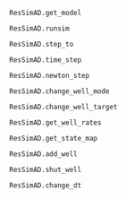 ```@docs
ResSimAD.get_model
```

```@docs
ResSimAD.runsim
```

```@docs
ResSimAD.step_to
```

```@docs
ResSimAD.time_step
```

```@docs
ResSimAD.newton_step
```

```@docs
ResSimAD.change_well_mode
```

```@docs
ResSimAD.change_well_target
```

```@docs
ResSimAD.get_well_rates
```

```@docs
ResSimAD.get_state_map
```

```@docs
ResSimAD.add_well
```

```@docs
ResSimAD.shut_well
```

```@docs
ResSimAD.change_dt
```
